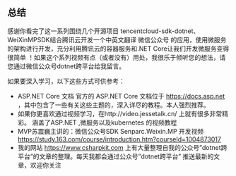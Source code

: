 ## 总结

感谢你看完了这一系列围绕几个开源项目 tencentcloud-sdk-dotnet、WeiXinMPSDK结合腾讯云开发一个中英文翻译 微信公众号 的应用，使用微服务的架构进行开发，充分利用腾讯云的容器服务和.NET Core让我们开发微服务变得很简单 ！如果这个系列视频有点（或者没有）用处，我很乐于倾听您的想法，请您通过微信公众号dotnet跨平台给我留言。

如果要深入学习，以下这些方式可供参考：

+ ASP.NET Core 文档 官方的 ASP.NET Core 文档位于 https://docs.asp.net ，其中包含了一些有关这些主题的，深入详尽的教程。本人强烈推荐。
+ 如果你更喜欢通过视频学习，在http://video.jessetalk.cn/ 上就有很多非常精彩。 涵盖了ASP.NET ,微服务以及kubernetes 的视频教程 
+ MVP苏震巍主讲的：微信公众号SDK Senparc.Weixin.MP 开发视频 https://study.163.com/course/introduction.htm?courseId=1004873017 
+ 我的网站 https://www.csharpkit.com 上有大量整理自我的公众号”dotnet跨平台”的文章的整理。每天我都会通过公众号”dotnet跨平台” 推送最新的文章，欢迎你关注
